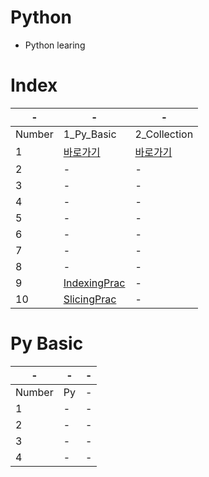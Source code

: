 # Python

- Python learing

# Index

|-|-|-|
|-|-|-|
|Number|1_Py_Basic|2_Collection|
|1|[바로가기](./Python/1_Py_Basic/1.py)|[바로가기](./Python/2_Collection/1_list.py)|
|2|-|-|
|3|-|-|
|4|-|-|
|5|-|-|
|6|-|-|
|7|-|-|
|8|-|-|
|9|[IndexingPrac](./Python/1_Py_Basic/IndexingPrac.py)|-|
|10|[SlicingPrac](./Python/1_Py_Basic/SlicingPrac.py)|-|

# Py Basic
|-|-|-|
|-|-|-|
|Number|Py|-|
|1|-|-|
|2|-|-|
|3|-|-|
|4|-|-|
